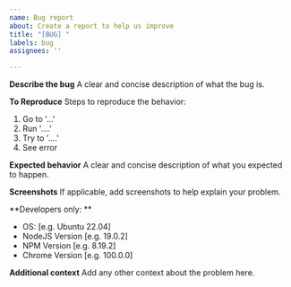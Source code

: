 ```yaml
---
name: Bug report
about: Create a report to help us improve
title: "[BUG] "
labels: bug
assignees: ''

---
```


**Describe the bug**
A clear and concise description of what the bug is.

**To Reproduce**
Steps to reproduce the behavior:
1. Go to '...'
2. Run '....'
3. Try to '....'
4. See error

**Expected behavior**
A clear and concise description of what you expected to happen.

**Screenshots**
If applicable, add screenshots to help explain your problem.

**Developers only: **
 - OS: [e.g. Ubuntu 22.04]
 - NodeJS Version [e.g. 19.0.2]
 - NPM Version [e.g. 8.19.2]
 - Chrome Version [e.g. 100.0.0]

**Additional context**
Add any other context about the problem here.
